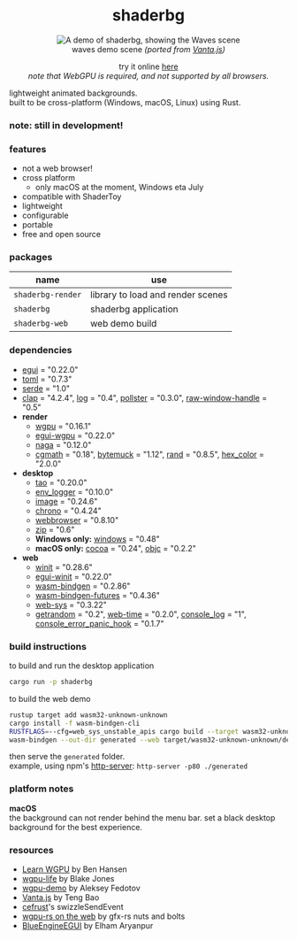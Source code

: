 <h1 align="center">
    shaderbg
</h1>
<p align="center">
    <img src="repo/demo.gif" alt="A demo of shaderbg, showing the Waves scene"><br>
    waves demo scene <em>(ported from <a href="https://github.com/tengbao/vanta/blob/master/src/vanta.waves.js">Vanta.js</a>)</em>
</p>
<p align="center">
  try it online <a href="https://zaccnz.github.io/shaderbg">here</a><br>
  <em>note that WebGPU is required, and not supported by all browsers.</em>
</p>

lightweight animated backgrounds.  
built to be cross-platform (Windows, macOS, Linux) using Rust.  
  
### note: still in development!

### features
- not a web browser!
- cross platform
  - only macOS at the moment, Windows eta July
- compatible with ShaderToy
- lightweight
- configurable
- portable
- free and open source

### packages
| name               | use                               |
|--------------------|-----------------------------------|
| `shaderbg-render`  | library to load and render scenes |
| `shaderbg`         | shaderbg application              |
| `shaderbg-web`     | web demo build                    |

### dependencies

- [egui](https://crates.io/crates/egui) = "0.22.0"
- [toml](https://crates.io/crates/toml) = "0.7.3"
- [serde](https://crates.io/crates/serde) = "1.0"
- [clap](https://crates.io/crates/clap) = "4.2.4", [log](https://crates.io/crates/log) = "0.4", [pollster](https://crates.io/crates/pollster/) = "0.3.0", [raw-window-handle](https://crates.io/crates/raw-window-handle) = "0.5"
- **render**
  - [wgpu](https://crates.io/crates/wgpu/) = "0.16.1"
  - [egui-wgpu](https://crates.io/crates/egui-wgpu) = "0.22.0"
  - [naga](https://crates.io/crates/naga) = "0.12.0"
  - [cgmath](https://crates.io/crates/cgmath) = "0.18", [bytemuck](https://crates.io/crates/bytemuck) = "1.12", [rand](https://crates.io/crates/rand) = "0.8.5", [hex_color](https://crates.io/crates/hex_color) = "2.0.0"
- **desktop**
  - [tao](https://crates.io/crates/tao/) = "0.20.0"
  - [env_logger](https://crates.io/crates/env_logger/) = "0.10.0"
  - [image](https://crates.io/crates/image/) = "0.24.6"
  - [chrono](https://crates.io/crates/chrono) = "0.4.24"
  - [webbrowser](https://crates.io/crates/webbrowser) = "0.8.10"
  - [zip](https://crates.io/crates/zip) = "0.6"
  - **Windows only:** [windows](https://crates.io/crates/windows) = "0.48"
  - **macOS only:** [cocoa](https://crates.io/crates/cocoa) = "0.24", [objc](https://crates.io/crates/objc) = "0.2.2"
- **web**
  - [winit](https://crates.io/crates/winit) = "0.28.6"
  - [egui-winit](https://crates.io/crates/egui-winit) = "0.22.0"
  - [wasm-bindgen](https://crates.io/crates/wasm-bindgen) = "0.2.86"
  - [wasm-bindgen-futures](https://crates.io/crates/wasm-bindgen-futures) = "0.4.36"
  - [web-sys](https://crates.io/crates/web-sys) = "0.3.22"
  - [getrandom](https://crates.io/crates/getrandom) = "0.2", [web-time](https://crates.io/crates/web-time) = "0.2.0", [console_log](https://crates.io/crates/console_log) = "1", [console_error_panic_hook](https://crates.io/crates/console_error_panic_hook) = "0.1.7"

### build instructions

to build and run the desktop application
``` sh
cargo run -p shaderbg
```

to build the web demo
```sh
rustup target add wasm32-unknown-unknown
cargo install -f wasm-bindgen-cli
RUSTFLAGS=--cfg=web_sys_unstable_apis cargo build --target wasm32-unknown-unknown -p shaderbg-web
wasm-bindgen --out-dir generated --web target/wasm32-unknown-unknown/debug/shaderbg-web.wasm
```
then serve the `generated` folder.  
example, using npm's [http-server](https://www.npmjs.com/package/http-server): `http-server -p80 ./generated`  

### platform notes
**macOS**  
the background can not render behind the menu bar.  set a black desktop background for the best experience.

### resources
- [Learn WGPU](https://sotrh.github.io/learn-wgpu/) by Ben Hansen
- [wgpu-life](https://github.com/blakej11/wgpu-life) by Blake Jones
- [wgpu-demo](https://github.com/0xc0dec/wgpu-demo) by Aleksey Fedotov
- [Vanta.js](https://github.com/tengbao/vanta/blob/master/src/vanta.waves.js) by Teng Bao  
- [cefrust](https://github.com/maketechnology/cefrust/blob/6404c4dc0c984b3ca92fff7d42d7599cd432f088/cefrustlib/src/lib.rs#LL154C24-L154C24)'s swizzleSendEvent
- [wgpu-rs on the web](https://gfx-rs.github.io/2020/04/21/wgpu-web.html) by gfx-rs nuts and bolts
- [BlueEngineEGUI](https://github.com/AryanpurTech/BlueEngineEGUI) by Elham Aryanpur
